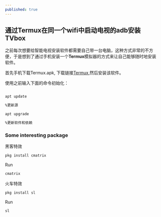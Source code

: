 ```yaml
---
published: true
---
```

## 通过Termux在同一个wifi中启动电视的adb安装TVbox

之前每次想要给智能电视安装软件都需要自己带一台电脑，这种方式非常的不方便，于是想到了通过手机安装一个**Termux**模拟器的方式来让自己能够随时地安装软件。

首先手机下载Termux.apk, 下载链接[Termux](https://f-droid.org/repo/com.termux_117.apk),然后安装该软件。

使用之前输入下面的命令初始化：

```bash

apt update 

%更新源

apt upgrade

%更新软件和依赖

```

### Some interesting package

黑客特效

```bash
pkg install cmatrix
```

Run

```bash
cmatrix
```

火车特效

```bash
pkg install sl
```

Run

```bash
sl
```
